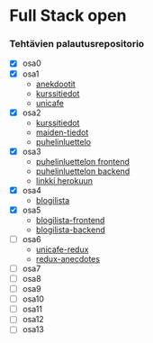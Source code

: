 # Full Stack open

### Tehtävien palautusrepositorio

- [x] osa0
- [x] osa1
    - [anekdootit](osa1/anekdootit)
    - [kurssitiedot](osa1/kurssitiedot)
    - [unicafe](osa1/unicafe)
- [x] osa2
    - [kurssitiedot](osa2/kurssitiedot)
    - [maiden-tiedot](osa2/maiden-tiedot)
    - [puhelinluettelo](osa2/puhelinluettelo)
- [x] osa3
    - [puhelinluettelon frontend](osa3/puhelinluettelo)
    - [puhelinluettelon backend](osa3/Puhelinluettelon-backend)
    - [linkki herokuun](https://immense-beyond-90703.herokuapp.com/)
- [x] osa4
    - [blogilista](osa4/blogilista)
- [x] osa5
    - [blogilista-frontend](osa5/bloglist-frontend)
    - [blogilista-backend](osa5/bloglist-backend)
- [ ] osa6
    - [unicafe-redux](osa6/unicafe-redux)
    - [redux-anecdotes](osa6/redux-anecdotes)
- [ ] osa7
- [ ] osa8
- [ ] osa9
- [ ] osa10
- [ ] osa11
- [ ] osa12
- [ ] osa13